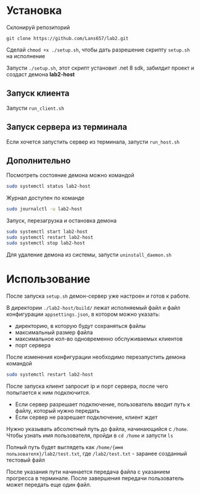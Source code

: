 # Установка
Склонируй репозиторий
```
git clone https://github.com/Lans657/lab2.git
```

Сделай ``chmod +x ./setup.sh``, чтобы дать разрешение скрипту ``setup.sh`` на исполнение

Запусти ``./setup.sh``, этот скрипт установит .net 8 sdk, забилдит проект и создаст демона **lab2-host**


## Запуск клиента
Запусти ``run_client.sh``

## Запуск сервера из терминала
Если хочется запустить сервер из терминала, запусти ``run_host.sh``


## Дополнительно
Посмотреть состояние демона можно командой
```bash
sudo systemctl status lab2-host
```

Журнал доступен по команде
```bash
sudo journalctl -u lab2-host
```

Запуск, перезагрузка и остановка демона
```bash
sudo systemctl start lab2-host
sudo systemctl restart lab2-host
sudo systemctl stop lab2-host
```

Для удаление демона из системы, запусти ``uninstall_daemon.sh``


# Использование
После запуска ``setup.sh`` демон-сервер уже настроен и готов к работе.

В директории ``./lab2-host/build/`` лежат исполняемый файл и файл конфигурации ``appsettings.json``, в котором можно указать:
- директорию, в которую будут сохраняться файлы
- максимальный размер файла
- максимальное кол-во одновременно обслуживаемых клиентов 
- порт сервера

После изменения конфигурации необходимо перезапустить демона командой
```bash
sudo systemctl restart lab2-host
```

После запуска клиент запросит ip и порт сервера, после чего попытается к ним подключится.
- Если сервер разрешает подключение, пользователь вводит путь к файлу, который нужно передать
- Если сервер не разрешает подключение, клиент ждет

Нужно указывать абсолютный путь до файла, начинающийся с `/home`. Чтобы узнать имя пользователя, пройди в `cd /home` и запусти `ls`

Полный путь будет выглядеть как `/home/{имя пользователя}/lab2/test.txt`, где `/lab2/test.txt` - заранее созданный тестовый файл

После указания пути начинается передача файла с указанием прогресса в терминале.
После завершения передачи пользователь может передать еще один файл.
